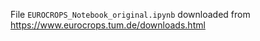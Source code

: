File `EUROCROPS_Notebook_original.ipynb` downloaded from https://www.eurocrops.tum.de/downloads.html

